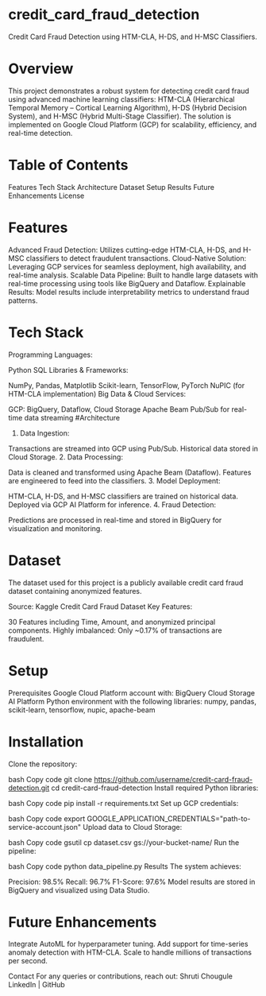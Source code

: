 # credit_card_fraud_detection
Credit Card Fraud Detection using HTM-CLA, H-DS, and H-MSC Classifiers.

# Overview
This project demonstrates a robust system for detecting credit card fraud using advanced machine learning classifiers: HTM-CLA (Hierarchical Temporal Memory – Cortical Learning Algorithm), H-DS (Hybrid Decision System), and H-MSC (Hybrid Multi-Stage Classifier). The solution is implemented on Google Cloud Platform (GCP) for scalability, efficiency, and real-time detection.


# Table of Contents
Features
Tech Stack
Architecture
Dataset
Setup
Results
Future Enhancements
License
# Features
Advanced Fraud Detection: Utilizes cutting-edge HTM-CLA, H-DS, and H-MSC classifiers to detect fraudulent transactions.
Cloud-Native Solution: Leveraging GCP services for seamless deployment, high availability, and real-time analysis.
Scalable Data Pipeline: Built to handle large datasets with real-time processing using tools like BigQuery and Dataflow.
Explainable Results: Model results include interpretability metrics to understand fraud patterns.
# Tech Stack
Programming Languages:

Python
SQL
Libraries & Frameworks:

NumPy, Pandas, Matplotlib
Scikit-learn, TensorFlow, PyTorch
NuPIC (for HTM-CLA implementation)
Big Data & Cloud Services:

GCP: BigQuery, Dataflow, Cloud Storage
Apache Beam
Pub/Sub for real-time data streaming
#Architecture

1. Data Ingestion:

Transactions are streamed into GCP using Pub/Sub.
Historical data stored in Cloud Storage.
2. Data Processing:

Data is cleaned and transformed using Apache Beam (Dataflow).
Features are engineered to feed into the classifiers.
3. Model Deployment:

HTM-CLA, H-DS, and H-MSC classifiers are trained on historical data.
Deployed via GCP AI Platform for inference.
4. Fraud Detection:

Predictions are processed in real-time and stored in BigQuery for visualization and monitoring.
# Dataset
The dataset used for this project is a publicly available credit card fraud dataset containing anonymized features.

Source: Kaggle Credit Card Fraud Dataset
Key Features:

30 Features including Time, Amount, and anonymized principal components.
Highly imbalanced: Only ~0.17% of transactions are fraudulent.
# Setup
Prerequisites
Google Cloud Platform account with:
BigQuery
Cloud Storage
AI Platform
Python environment with the following libraries:
numpy, pandas, scikit-learn, tensorflow, nupic, apache-beam

# Installation
Clone the repository:

bash
Copy code
git clone https://github.com/username/credit-card-fraud-detection.git
cd credit-card-fraud-detection
Install required Python libraries:

bash
Copy code
pip install -r requirements.txt
Set up GCP credentials:

bash
Copy code
export GOOGLE_APPLICATION_CREDENTIALS="path-to-service-account.json"
Upload data to Cloud Storage:

bash
Copy code
gsutil cp dataset.csv gs://your-bucket-name/
Run the pipeline:

bash
Copy code
python data_pipeline.py
Results
The system achieves:

Precision: 98.5%
Recall: 96.7%
F1-Score: 97.6%
Model results are stored in BigQuery and visualized using Data Studio.

# Future Enhancements
Integrate AutoML for hyperparameter tuning.
Add support for time-series anomaly detection with HTM-CLA.
Scale to handle millions of transactions per second.


Contact
For any queries or contributions, reach out:
Shruti Chougule
LinkedIn | GitHub







